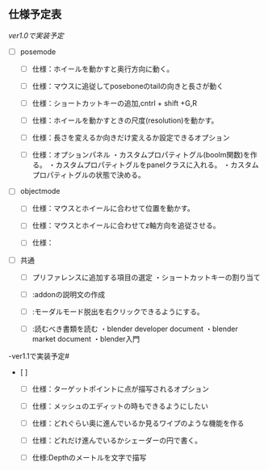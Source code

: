 ## 仕様予定表
*ver1.0で実装予定*

- [ ] posemode
	- [ ] 仕様：ホイールを動かすと奥行方向に動く。
	- [ ] 仕様：マウスに追従してposeboneのtailの向きと長さが動く

	- [ ] 仕様：ショートカットキーの追加,cntrl + shift +G,R

	- [ ] 仕様：ホイールを動かすときの尺度(resolution)を動かす。

	- [ ] 仕様：長さを変えるか向きだけ変えるか設定できるオプション

	- [ ] 仕様：オプションパネル
		・カスタムプロパティトグル(boolm関数)を作る。
		・カスタムプロパティトグルをpanelクラスに入れる。
		・カスタムプロパティトグルの状態で決める。

	
- [ ] objectmode
	- [ ] 仕様：マウスとホイールに合わせて位置を動かす。
	
	- [ ] 仕様：マウスとホイールに合わせてz軸方向を追従させる。

	- [ ] 仕様：

 - [ ] 共通
 
	- [ ] プリファレンスに追加する項目の選定
		・ショートカットキーの割り当て
	- [ ] :addonの説明文の作成

	- [ ] :モーダルモード脱出を右クリックできるようにする。

	- [ ] :読むべき書類を読む
		・blender developer document
		・blender market document
		・blender入門



-ver1.1で実装予定#
- [ ]
  	- [ ] 仕様：ターゲットポイントに点が描写されるオプション

	- [ ] 仕様：メッシュのエディットの時もできるようにしたい

	- [ ] 仕様：どれぐらい奥に進んでいるか見るワイプのような機能を作る

	- [ ] 仕様：どれだけ進んでいるかシェーダーの円で書く。

	- [ ] 仕様:Depthのメートルを文字で描写	
